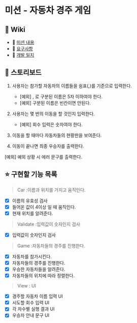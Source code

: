 # 미션 - 자동차 경주 게임

## 📌 Wiki
- 📍 [미션 내용](https://github.com/tonic523/java-racingcar-precourse/wiki/%EB%AF%B8%EC%85%98-%EB%82%B4%EC%9A%A9)
- 🧐 [요구사항](https://github.com/tonic523/java-racingcar-precourse/wiki/%EC%9A%94%EA%B5%AC%EC%82%AC%ED%95%AD)
- 📝 [개발 일지](https://github.com/tonic523/java-racingcar-precourse/wiki/%EA%B0%9C%EB%B0%9C-%EC%9D%BC%EC%A7%80)

## 👣 스토리보드

1. 사용자는 참가할 자동차의 이름들을 쉼표(,)를 기준으로 입력한다.
   - [예외] , 로 구분된 이름은 5자 이하여야 한다.
   - [예외] 구분된 이름은 빈칸이면 안된다.

2. 사용자는 몇 번의 이동을 할 것인지 입력한다.
   - [예외] 회수 입력은 숫자여야 한다.
3. 이동을 할 때마다 자동차들의 현황판을 보여준다.
4. 이동이 끝나면 최종 우승자를 출력한다.

[예외] 예외 상황 시 에러 문구를 출력한다.

## ⭐️ 구현할 기능 목록
> Car :이름과 위치를 가지고 움직인다.
-[x] 이름의 유효성 검사
-[x] 들어온 값이 4이상 일 때 움직인다.
-[x] 현재 위치를 알려준다.

> Validate :입력값이 숫자인지 검사
-[x] 입력값이 숫자인지 검사

> Game :자동차들의 경주를 진행한다.
- [x] 자동차를 참가시킨다.
- [x] 자동차들의 경주를 진행한다.
- [x] 우승한 자동차들을 알려준다.
- [x] 자동차들의 위치에 따라 정렬한다.

> View : UI
- [x] 경주할 자동차 이름 입력 UI
- [x] 시도할 회수 입력 UI
- [x] 각 차수별 실행 결과 UI
- [x] 우승자 안내 문구 UI